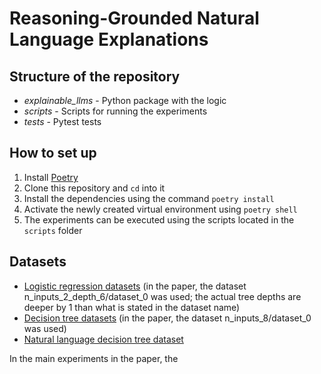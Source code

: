 # Reasoning-Grounded Natural Language Explanations

## Structure of the repository

* *explainable_llms* - Python package with the logic
* *scripts* - Scripts for running the experiments
* *tests* - Pytest tests

## How to set up

1. Install [Poetry](https://python-poetry.org/)
2. Clone this repository and `cd` into it
3. Install the dependencies using the command `poetry install`
4. Activate the newly created virtual environment using `poetry shell`
5. The experiments can be executed using the scripts located in the `scripts` folder

## Datasets

* [Logistic regression datasets](https://drive.google.com/file/d/1reU1v5DQGVMhFS8Or1RW87rdTwrGr6jK/view?usp=sharing) (in the paper, the dataset n_inputs_2_depth_6/dataset_0 was used; the actual tree depths are deeper by 1 than what is stated in the dataset name)
* [Decision tree datasets](https://drive.google.com/file/d/16qJHCcmJJMQXNky059h__Hxmz8vogKWr/view?usp=sharing) (in the paper, the dataset n_inputs_8/dataset_0 was used)
* [Natural language decision tree dataset](https://drive.google.com/file/d/1teOGNq8_wfcC0FhDtnQ0sZC7HkAWrqb8/view?usp=sharing)

In the main experiments in the paper, the 
